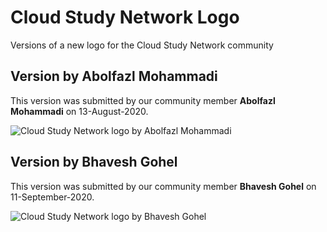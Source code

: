 # Cloud Study Network Logo
Versions of a new logo for the Cloud Study Network community

## Version by Abolfazl Mohammadi

This version was submitted by our community member **Abolfazl Mohammadi** on 13-August-2020.

![Cloud Study Network logo by Abolfazl Mohammadi](https://github.com/cloudcommunity/Cloud-Study-Network-Logo/blob/master/Logo-by-Abolfazl-Mohammadi.JPG?raw=true)

## Version by Bhavesh Gohel

This version was submitted by our community member **Bhavesh Gohel** on 11-September-2020.

![Cloud Study Network logo by Bhavesh Gohel](https://github.com/cloudcommunity/Cloud-Study-Network-Logo/blob/master/Logo-by-Bhavesh-Gohel.png?raw=true)
